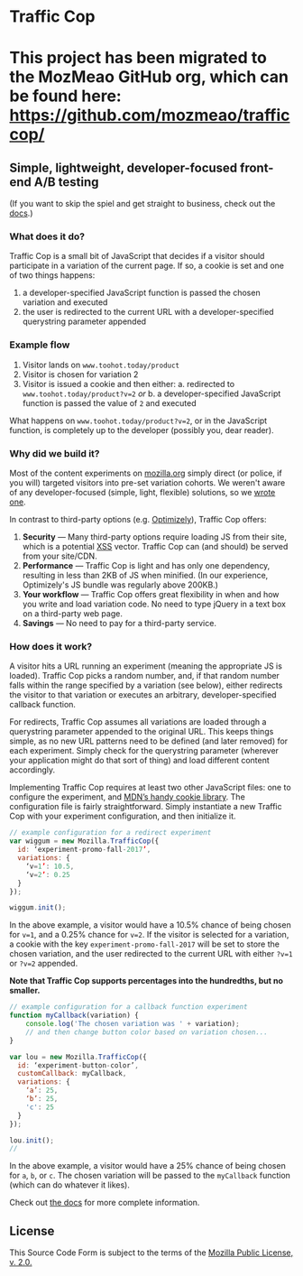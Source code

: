# Traffic Cop

# This project has been migrated to the MozMeao GitHub org, which can be found here: https://github.com/mozmeao/trafficcop/

## Simple, lightweight, developer-focused front-end A/B testing

(If you want to skip the spiel and get straight to business, check out the [docs](./documentation.md).)

### What does it do?

Traffic Cop is a small bit of JavaScript that decides if a visitor should participate in a variation of the current page. If so, a cookie is set and one of two things happens:

1. a developer-specified JavaScript function is passed the chosen variation and executed
2. the user is redirected to the current URL with a developer-specified querystring parameter appended

### Example flow

1. Visitor lands on `www.toohot.today/product`
2. Visitor is chosen for variation 2
3. Visitor is issued a cookie and then either:
   a. redirected to `www.toohot.today/product?v=2` _or_
   b. a developer-specified JavaScript function is passed the value of `2` and executed

What happens on `www.toohot.today/product?v=2`, or in the JavaScript function, is completely up to the developer (possibly you, dear reader).

### Why did we build it?

Most of the content experiments on [mozilla.org](https://www.mozilla.org) simply direct (or police, if you will) targeted visitors into pre-set variation cohorts. We weren't aware of any developer-focused (simple, light, flexible) solutions, so we [wrote one](https://frinkiac.com/caption/S10E13/653685).

In contrast to third-party options (e.g. [Optimizely](https://www.optimizely.com/)), Traffic Cop offers:

1. **Security** — Many third-party options require loading JS from their site, which is a potential [XSS](https://en.wikipedia.org/wiki/Cross-site_scripting) vector. Traffic Cop can (and should) be served from your site/CDN.
2. **Performance** — Traffic Cop is light and has only one dependency, resulting in less than 2KB of JS when minified. (In our experience, Optimizely's JS bundle was regularly above 200KB.)
3. **Your workflow** — Traffic Cop offers great flexibility in when and how you write and load variation code. No need to type jQuery in a text box on a third-party web page.
4. **Savings** — No need to pay for a third-party service.

### How does it work?

A visitor hits a URL running an experiment (meaning the appropriate JS is loaded). Traffic Cop picks a random number, and, if that random number falls within the range specified by a variation (see below), either redirects the visitor to that variation or executes an arbitrary, developer-specified callback function.

For redirects, Traffic Cop assumes all variations are loaded through a querystring parameter appended to the original URL. This keeps things simple, as no new URL patterns need to be defined (and later removed) for each experiment. Simply check for the querystring parameter (wherever your application might do that sort of thing) and load different content accordingly.

Implementing Traffic Cop requires at least two other JavaScript files: one to configure the experiment, and [MDN’s handy cookie library](https://developer.mozilla.org/docs/Web/API/Document/cookie/Simple_document.cookie_framework). The configuration file is fairly straightforward. Simply instantiate a new Traffic Cop with your experiment configuration, and then initialize it.

```javascript
// example configuration for a redirect experiment
var wiggum = new Mozilla.TrafficCop({
  id: ‘experiment-promo-fall-2017’,
  variations: {
    ‘v=1’: 10.5,
    ‘v=2’: 0.25
  }
});

wiggum.init();
```

In the above example, a visitor would have a 10.5% chance of being chosen for `v=1`, and a 0.25% chance for `v=2`. If the visitor is selected for a variation, a cookie with the key `experiment-promo-fall-2017` will be set to store the chosen variation, and the user redirected to the current URL with either `?v=1` or `?v=2` appended.

**Note that Traffic Cop supports percentages into the hundredths, but no smaller.**

```javascript
// example configuration for a callback function experiment
function myCallback(variation) {
    console.log('The chosen variation was ' + variation);
    // and then change button color based on variation chosen...
}

var lou = new Mozilla.TrafficCop({
  id: ‘experiment-button-color’,
  customCallback: myCallback,
  variations: {
    ‘a’: 25,
    ‘b’: 25,
    'c': 25
  }
});

lou.init();
//
```

In the above example, a visitor would have a 25% chance of being chosen for `a`, `b`, or `c`. The chosen variation will be passed to the `myCallback` function (which can do whatever it likes).

Check out [the docs](./documentation.md) for more complete information.

## License

This Source Code Form is subject to the terms of the [Mozilla Public
License, v. 2.0.](http://mozilla.org/MPL/2.0/)
